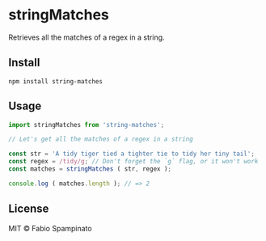 # stringMatches

Retrieves all the matches of a regex in a string.

## Install

```shell
npm install string-matches
```

## Usage

```js
import stringMatches from 'string-matches';

// Let's get all the matches of a regex in a string

const str = 'A tidy tiger tied a tighter tie to tidy her tiny tail';
const regex = /tidy/g; // Don't forget the `g` flag, or it won't work
const matches = stringMatches ( str, regex );

console.log ( matches.length ); // => 2
```

## License

MIT © Fabio Spampinato

